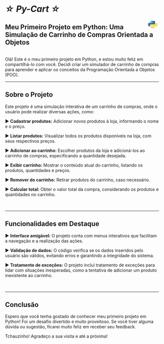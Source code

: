 # _☆ Py-Cart ☆_

<img align="right" alt="Rafa-Python" height="30" width="40" src="https://raw.githubusercontent.com/devicons/devicon/master/icons/python/python-original.svg">

## Meu Primeiro Projeto em Python: Uma Simulação de Carrinho de Compras Orientada a Objetos
<br>
 Olá! Este é o meu primeiro projeto em Python, e estou muito feliz em compartilhá-lo com você. Decidi criar um simulador de carrinho de compras para aprender e aplicar os conceitos da Programação Orientada a Objetos (POO).
<br>
<hr>

## Sobre o Projeto
Este projeto é uma simulação interativa de um carrinho de compras, onde o usuário pode realizar diversas ações, como:

▶ **Cadastrar produtos:** Adicionar novos produtos à loja, informando o nome e o preço.

▶ **Listar produtos:** Visualizar todos os produtos disponíveis na loja, com seus respectivos preços.

▶ **Adicionar ao carrinho:** Escolher produtos da loja e adicioná-los ao carrinho de compras, especificando a quantidade desejada.

▶ **Exibir carrinho:** Mostrar o conteúdo atual do carrinho, listando os produtos, quantidades e preços.

▶ **Remover do carrinho:** Retirar produtos do carrinho, caso necessário.

▶ **Calcular total:** Obter o valor total da compra, considerando os produtos e quantidades no carrinho.

<br>
<hr>

## Funcionalidades em Destaque
▶ **Interface amigável:** O projeto conta com menus interativos que facilitam a navegação e a realização das ações.

▶ **Validação de dados:** O código verifica se os dados inseridos pelo usuário são válidos, evitando erros e garantindo a integridade do sistema.

▶ **Tratamento de exceções:**  O projeto inclui tratamento de exceções para lidar com situações inesperadas, como a tentativa de adicionar um produto inexistente ao carrinho.


<br>
<hr>

## Conclusão
Espero que você tenha gostado de conhecer meu primeiro projeto em Python! Foi um desafio divertido e muito proveitoso. Se você tiver alguma dúvida ou sugestão, ficarei muito feliz em receber seu feedback.

 Tchauzinho! Agradeço a sua visita e até a próxima!





